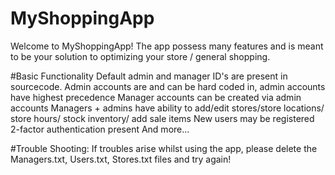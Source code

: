 # MyShoppingApp
Welcome to MyShoppingApp! The app possess many features and is meant to be your solution to optimizing your store / general shopping.

#Basic Functionality
Default admin and manager ID's are present in sourcecode.
Admin accounts are and can be hard coded in, admin accounts have highest precedence
Manager accounts can be created via admin accounts
Managers + admins have ability to add/edit stores/store locations/ store hours/ stock inventory/ add sale items
New users may be registered
2-factor authentication present
And more...

#Trouble Shooting:
If troubles arise whilst using the app, please delete the Managers.txt, Users.txt, Stores.txt files and try again!
